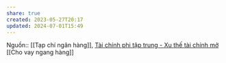 ```yaml
---
share: true
created: 2023-05-27T20:17
updated: 2024-07-01T15:49
---
```

Nguồn:: [[Tạp chí ngân hàng]], [Tài chính phi tập trung - Xu thế tài chính mở](https://tapchinganhang.gov.vn/tai-chinh-phi-tap-trung-xu-the-tai-chinh-mo.htm)
[[Cho vay ngang hàng]]
